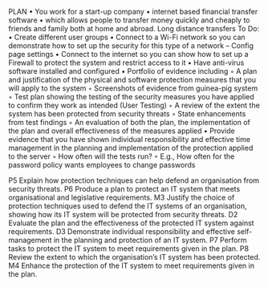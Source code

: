 PLAN
    • You work for a start-up company
    • internet based financial transfer software
    • which allows people to transfer money quickly and cheaply to friends and family both at home and abroad. Long distance transfers
To Do:
    • Create different user groups
    • Connect to a Wi-Fi network so you can demonstrate how to set up the security for this type of a network – Config page settings
    • Connect to the internet so you can show how to set up a Firewall to protect the system and restrict access to it
    • Have anti-virus software installed and configured
    • Portfolio of evidence including
        ◦ A plan and justification of the physical and software protection measures that you will apply to the system
        ◦ Screenshots of evidence from guinea-pig system
        ◦ Test plan showing the testing of the security measures you have applied to confirm they work as intended (User Testing)
        ◦ A review of the extent the system has been protected from security threats
        ◦ State enhancements from test findings
        ◦ An evaluation of both the plan, the implementation of the plan and overall effectiveness of the measures applied
    • Provide evidence that you have shown individual responsibility and effective time management in the planning and implementation of the protection applied to the server
        ◦ How often will the tests run?
        ◦ E.g., How often for the password policy wants employees to change passwords

P5 Explain how protection techniques can help defend an organisation from security threats.
P6 Produce a plan to protect an IT system that meets organisational and legislative requirements.
M3 Justify the choice of protection techniques used to defend the IT systems of an organisation, showing how its IT system will be protected from security threats.
D2 Evaluate the plan and the effectiveness of the protected IT system against requirements.
D3 Demonstrate individual responsibility and effective self-management in the planning and protection of an IT system.
P7 Perform tasks to protect the IT system to meet requirements given in the plan.
P8 Review the extent to which the organisation’s IT system has been protected.
M4 Enhance the protection of the IT system to meet requirements given in the plan.
